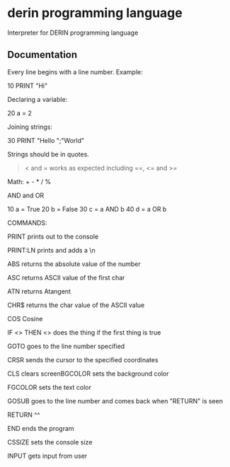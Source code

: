 # derin programming language
Interpreter for DERIN programming language


## Documentation

Every line begins with a line number.
Example:

10 PRINT "Hi"



Declaring a variable:

20 a = 2



Joining strings:

30 PRINT "Hello ";"World"



Strings should be in quotes.



> < and = works as expected including ==, <= and >=




Math: + - * / %



AND and OR 



10 a = True
20 b = False
30 c = a AND b
40 d = a OR b




COMMANDS:


PRINT         prints out to the console

PRINT:LN   prints and adds a \n

ABS              returns the absolute value of the number

ASC              returns ASCII value of the first char

ATN              returns Atangent

CHR$            returns the char value of the ASCII value

COS              Cosine

IF <> THEN <>     does the thing if the first thing is true

GOTO            goes to the line number specified

CRSR            sends the cursor to the specified coordinates

CLS               clears screenBGCOLOR    sets the background color

FGCOLOR    sets the text color

GOSUB         goes to the line number and comes back when "RETURN" is seen

RETURN        ^^

END               ends the program

CSSIZE          sets the console size

INPUT             gets input from user
